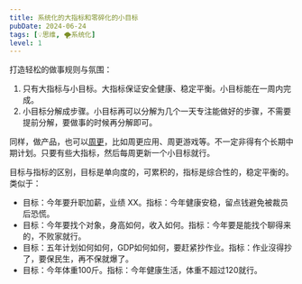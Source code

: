 ```yaml
---
title: 系统化的大指标和零碎化的小目标
pubDate: 2024-06-24
tags: [💡思维, 🌪系统化]
level: 1
---
```


打造轻松的做事规则与氛围：

1. 只有大指标与小目标。大指标保证安全健康、稳定平衡。小目标能在一周内完成。
2. 小目标分解成步骤。小目标再可以分解为几个一天专注能做好的步骤，不需要提前分解，要做事的时候再分解即可。

同样，做产品，也可以[周更]，比如周更应用、周更游戏等。不一定非得有个长期中期计划。只要有些大指标，然后每周更新一个小目标就行。

目标与指标的区别，目标是单向度的，可累积的，指标是综合性的，稳定平衡的。类似于：

- 目标：今年要升职加薪，业绩 XX。指标：今年健康安稳，留点钱避免被裁员后恐慌。
- 目标：今年要找个对象，身高如何，收入如何。指标：今年要是能找个聊得来的，不败家就行。
- 目标：五年计划如何如何，GDP如何如何，要赶紧抄作业。指标：作业沒得抄了，要保民生，再不保就爆了。
- 目标：今年体重100斤。指标：今年健康生活，体重不超过120就行。

[周更]: /xyy/20240624c
